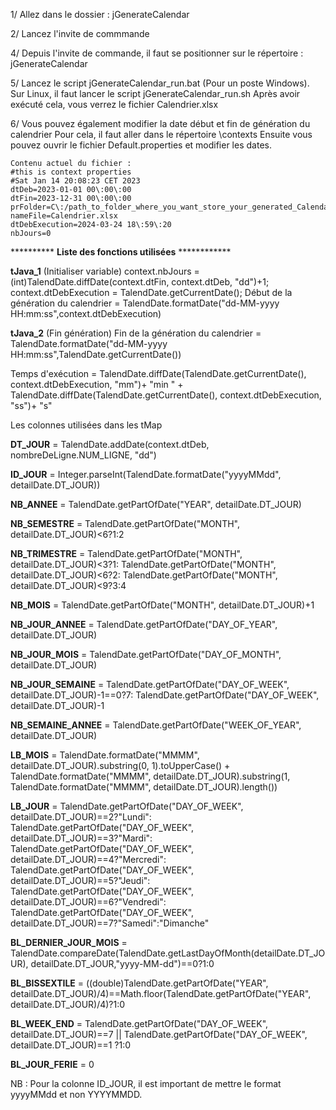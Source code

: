 
1/ Allez dans le dossier : jGenerateCalendar

2/ Lancez l'invite de commmande

4/ Depuis l'invite de commande, il faut se positionner sur le répertoire : jGenerateCalendar
   
5/ Lancez le script jGenerateCalendar_run.bat (Pour un poste Windows). Sur Linux, il faut lancer le script jGenerateCalendar_run.sh
   Après avoir exécuté cela, vous verrez le fichier Calendrier.xlsx
   
6/ Vous pouvez également modifier la date début et fin de génération du calendrier 
   Pour cela, il faut aller dans le répertoire  \contexts
   Ensuite vous pouvez ouvrir le fichier Default.properties et modifier les dates.
   
    Contenu actuel du fichier : 
    #this is context properties
	#Sat Jan 14 20:08:23 CET 2023
	dtDeb=2023-01-01 00\:00\:00
	dtFin=2023-12-31 00\:00\:00
	prFolder=C\:/path_to_folder_where_you_want_store_your_generated_Calendar.xlsx/
	nameFile=Calendrier.xlsx
	dtDebExecution=2024-03-24 18\:59\:20
	nbJours=0



 ********** **Liste des fonctions utilisées** ************

**tJava_1** (Initialiser variable)
context.nbJours = (int)TalendDate.diffDate(context.dtFin, context.dtDeb, "dd")+1;
context.dtDebExecution = TalendDate.getCurrentDate();
Début de la génération du calendrier = TalendDate.formatDate("dd-MM-yyyy HH:mm:ss",context.dtDebExecution)


**tJava_2** (Fin génération)
Fin de la génération du calendrier = TalendDate.formatDate("dd-MM-yyyy HH:mm:ss",TalendDate.getCurrentDate())

Temps d'exécution                  = TalendDate.diffDate(TalendDate.getCurrentDate(), context.dtDebExecution, "mm")+ "min "
									 + TalendDate.diffDate(TalendDate.getCurrentDate(), context.dtDebExecution, "ss")+ "s"


Les colonnes utilisées dans les tMap

**DT_JOUR**  	  		  = TalendDate.addDate(context.dtDeb, nombreDeLigne.NUM_LIGNE, "dd") 

**ID_JOUR**  	  		  = Integer.parseInt(TalendDate.formatDate("yyyyMMdd", detailDate.DT_JOUR)) 

**NB_ANNEE**	  		  = TalendDate.getPartOfDate("YEAR", detailDate.DT_JOUR) 

**NB_SEMESTRE**   		  = TalendDate.getPartOfDate("MONTH", detailDate.DT_JOUR)<6?1:2 

**NB_TRIMESTRE**	  = TalendDate.getPartOfDate("MONTH", detailDate.DT_JOUR)<3?1:
						TalendDate.getPartOfDate("MONTH", detailDate.DT_JOUR)<6?2:
						TalendDate.getPartOfDate("MONTH", detailDate.DT_JOUR)<9?3:4 
			   
**NB_MOIS**		          = TalendDate.getPartOfDate("MONTH", detailDate.DT_JOUR)+1 

**NB_JOUR_ANNEE**         = TalendDate.getPartOfDate("DAY_OF_YEAR", detailDate.DT_JOUR) 	   

**NB_JOUR_MOIS** 		  = TalendDate.getPartOfDate("DAY_OF_MONTH", detailDate.DT_JOUR) 

**NB_JOUR_SEMAINE**	  = TalendDate.getPartOfDate("DAY_OF_WEEK", detailDate.DT_JOUR)-1==0?7: 
						TalendDate.getPartOfDate("DAY_OF_WEEK", detailDate.DT_JOUR)-1 
				  
**NB_SEMAINE_ANNEE**	  = TalendDate.getPartOfDate("WEEK_OF_YEAR", detailDate.DT_JOUR) 

**LB_MOIS** 			  = TalendDate.formatDate("MMMM", detailDate.DT_JOUR).substring(0, 1).toUpperCase() + 
						TalendDate.formatDate("MMMM", detailDate.DT_JOUR).substring(1, TalendDate.formatDate("MMMM", detailDate.DT_JOUR).length()) 
		  
		  
**LB_JOUR**         	  = TalendDate.getPartOfDate("DAY_OF_WEEK", detailDate.DT_JOUR)==2?"Lundi":
						TalendDate.getPartOfDate("DAY_OF_WEEK", detailDate.DT_JOUR)==3?"Mardi":
						TalendDate.getPartOfDate("DAY_OF_WEEK", detailDate.DT_JOUR)==4?"Mercredi":
						TalendDate.getPartOfDate("DAY_OF_WEEK", detailDate.DT_JOUR)==5?"Jeudi":
						TalendDate.getPartOfDate("DAY_OF_WEEK", detailDate.DT_JOUR)==6?"Vendredi":
						TalendDate.getPartOfDate("DAY_OF_WEEK", detailDate.DT_JOUR)==7?"Samedi":"Dimanche" 	  
			
**BL_DERNIER_JOUR_MOIS** = 	TalendDate.compareDate(TalendDate.getLastDayOfMonth(detailDate.DT_JOUR), detailDate.DT_JOUR,"yyyy-MM-dd")==0?1:0 

**BL_BISSEXTILE** 		 = ((double)TalendDate.getPartOfDate("YEAR", detailDate.DT_JOUR)/4)==Math.floor(TalendDate.getPartOfDate("YEAR", detailDate.DT_JOUR)/4)?1:0 

**BL_WEEK_END** 		 = 	TalendDate.getPartOfDate("DAY_OF_WEEK", detailDate.DT_JOUR)==7
				        || TalendDate.getPartOfDate("DAY_OF_WEEK", detailDate.DT_JOUR)==1 ?1:0 


**BL_JOUR_FERIE** = 0
			
			
NB : Pour la colonne ID_JOUR, il est important de mettre le format yyyyMMdd et non YYYYMMDD.
	
